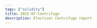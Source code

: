 ```yaml
---
tags: ["solidity"]
title: 2025-07-Centrifuge
description: Electisec Centrifuge report
---
```


<div id="pdf-container" style="width: 100%; height: 100vh;">
  <iframe
    id="pdf-iframe"
    width="100%"
    height="100%"
    style="border: none;"
    title="2025-07-report-centrifuge">
  </iframe>
</div>

<script>
  document.addEventListener('DOMContentLoaded', function() {
    const baseUrl = window.location.origin;
    
    // Get PDF name from route or use default
    const currentPath = window.location.pathname;
    const reportName = currentPath.split('/').pop() || '2025-07-report-centrifuge';
    const pdfPath = `/pdf/${reportName}.pdf`;
    const fullPdfUrl = `${baseUrl}${pdfPath}`;
    
    // Use PDF.js viewer with custom parameters
    const viewerUrl = `https://mozilla.github.io/pdf.js/web/viewer.html?file=${encodeURIComponent(fullPdfUrl)}#toolbar=1&navpanes=0&scrollbar=1`;
    
    document.getElementById('pdf-iframe').src = viewerUrl;
  });
</script>